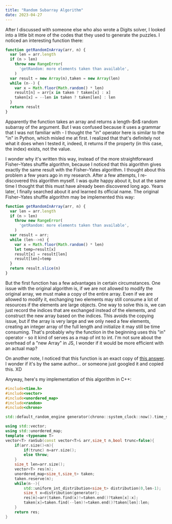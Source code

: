 ```yaml
---
title: "Random Subarray Algorithm"
date: 2023-04-27
---
```

<script src="/Yi-blog/js/scripts.js"></script>
<link rel="stylesheet" href="/Yi-blog/css/styles.css">
<p>
After I discussed with someone else who also wrote a Digits solver, I looked into a little bit more of the codes that they used to generate the puzzles. I noticed an interesting function there:
</p>

```js
function getRandomInArray(arr, n) {
  var len = arr.length
  if (n > len)
    throw new RangeError(
      'getRandom: more elements taken than available',
    )
  var result = new Array(n),taken = new Array(len)
  while (n--) {
    var x = Math.floor(Math.random() * len)
    result[n] = arr[x in taken ? taken[x] : x]
    taken[x] = --len in taken ? taken[len] : len
  }
  return result
}
```
<p>
Apparently the function takes an array and returns a length-$n$ random subarray of the argument. But I was confused because it uses a grammar that I was not familiar with - I thought the "in" operator here is similar to the "in" in Python, which misled me at first. I realized that that's definitely not what it does when I tested it, indeed, it returns if the property (in this case, the index) exists, not the value.</p>
<p>
I wonder why it's written this way, instead of the more straightforward Fisher–Yates shuffle algorithm, because I noticed that this algorithm gives exactly the same result with the Fisher–Yates algorithm. I thought about this problem a few years ago in my research. After a few attempts, I re-discovered this algorithm myself. I was quite happy about it, but at the same time I thought that this must have already been discovered long ago. Years later, I finally searched about it and learned its official name. The original Fisher–Yates shuffle algorithm may be implemented this way:</p>

```js
function getRandomInArray(arr, n) {
  var len = arr.length
  if (n > len)
    throw new RangeError(
      'getRandom: more elements taken than available',
    )
  var result = arr;
  while (len-->n) {
    var x = Math.floor(Math.random() * len)
    let temp=result[x]
    result[x] = result[len]
    result[len]=temp
  }
  return result.slice(n)
}
```
<p>
But the first function has a few advantages in certain circumstances. One issue with the original algorithm is, if we are not allowed to modify the original array, we must make a copy of the entire array. Even if we are allowed to modify it, exchanging two elements may still consume a lot of resources if the elements are large objects. One way to solve this is, we can just record the indices that are exchanged instead of the elements, and construct the new array based on the indices. This avoids the copying issue, but if the array is very large and we only need a few elements, creating an integer array of the full length and initialize it may still be time consuming. That's probably why the function in the beginning uses this "in" operator - so it kind of serves as a map of int to int. I'm not sure about the overhead of a "new Array" in JS, I wonder if it would be more efficient with an actual map?</p>
<p>
On another note, I noticed that this function is an exact copy of <a href="https://stackoverflow.com/a/19270021/2692551">this answer</a>. I wonder if it's by the same author... or someone just googled it and copied this. XD</p>
<p>
Anyway, here's my implementation of this algorithm in C++:</p>

```cpp
#include<time.h>
#include<vector>
#include<unordered_map>
#include<random>
#include<chrono>

std::default_random_engine generator(chrono::system_clock::now().time_since_epoch().count());

using std::vector;
using std::unordered_map;
template <typename T>
vector<T> ranSub(const vector<T>& arr,size_t n,bool trunc=false){
    if(arr.size()<n){
        if(trunc) n=arr.size();
        else throw;
    }
    size_t len=arr.size();
    vector<T> res(n);
    unordered_map<size_t,size_t> taken;
    taken.reserve(n);
    while(n--){
        std::uniform_int_distribution<size_t> distribution(0,len-1);
        size_t x=distribution(generator);
        res[n]=arr[taken.find(x)!=taken.end()?taken[x]:x];
        taken[x]=taken.find(--len)!=taken.end()?taken[len]:len;
    }
    return res;
}
```